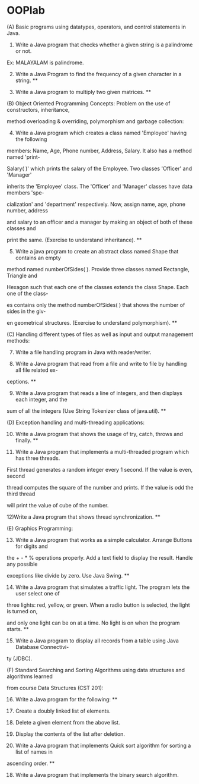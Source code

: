 # OOPlab
(A) Basic programs using datatypes, operators, and control statements in Java.

1) Write a Java program that checks whether a given string is a palindrome or not.

Ex: MALAYALAM is palindrome.

2) Write a Java Program to find the frequency of a given character in a string. **

3) Write a Java program to multiply two given matrices. **


(B) Object Oriented Programming Concepts: Problem on the use of constructors, inheritance, 

method overloading & overriding, polymorphism and garbage collection:

4) Write a Java program which creates a class named 'Employee' having the following 

members: Name, Age, Phone number, Address, Salary. It also has a method named 'print-

Salary( )' which prints the salary of the Employee. Two classes 'Officer' and 'Manager' 

inherits the 'Employee' class. The 'Officer' and 'Manager' classes have data members 'spe-

cialization' and 'department' respectively. Now, assign name, age, phone number, address 

and salary to an officer and a manager by making an object of both of these classes and 

print the same. (Exercise to understand inheritance). ** 

5) Write a java program to create an abstract class named Shape that contains an empty 

method named numberOfSides( ). Provide three classes named Rectangle, Triangle and 

Hexagon such that each one of the classes extends the class Shape. Each one of the class-

es contains only the method numberOfSides( ) that shows the number of sides in the giv-

en geometrical structures. (Exercise to understand polymorphism). ** 



(C) Handling different types of files as well as input and output management methods:

7) Write a file handling program in Java with reader/writer. 

8) Write a Java program that read from a file and write to file by handling all file related ex-

ceptions. ** 

9) Write a Java program that reads a line of integers, and then displays each integer, and the 

sum of all the integers (Use String Tokenizer class of java.util). ** 


(D) Exception handling and multi-threading applications:

10) Write a Java program that shows the usage of try, catch, throws and finally. ** 

11) Write a Java program that implements a multi-threaded program which has three threads. 

First thread generates a random integer every 1 second. If the value is even, second 

thread computes the square of the number and prints. If the value is odd the third thread 

will print the value of cube of the number. 

12)Write a Java program that shows thread synchronization. **


(E) Graphics Programming: 

13) Write a Java program that works as a simple calculator. Arrange Buttons for digits and 

the + - * % operations properly. Add a text field to display the result. Handle any possible 

exceptions like divide by zero. Use Java Swing. **

14) Write a Java program that simulates a traffic light. The program lets the user select one of 

three lights: red, yellow, or green. When a radio button is selected, the light is turned on, 

and only one light can be on at a time. No light is on when the program starts. ** 

15) Write a Java program to display all records from a table using Java Database Connectivi-

ty (JDBC). 


(F) Standard Searching and Sorting Algorithms using data structures and algorithms learned 

from course Data Structures (CST 201):

16) Write a Java program for the following: **

1) Create a doubly linked list of elements.

2) Delete a given element from the above list.

3) Display the contents of the list after deletion. 

17) Write a Java program that implements Quick sort algorithm for sorting a list of names in 

ascending order. **

18) Write a Java program that implements the binary search algorithm.
